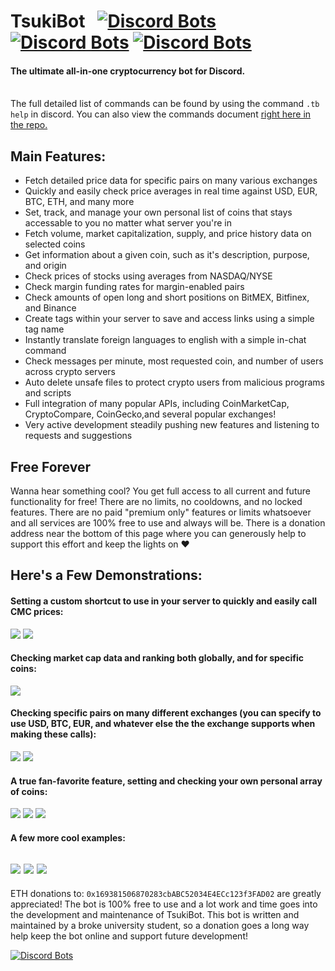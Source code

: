 TsukiBot  &nbsp; [![Discord Bots](https://discordbots.org/api/widget/status/506918730790600704.svg)](https://discordbots.org/bot/506918730790600704) [![Discord Bots](https://discordbots.org/api/widget/servers/506918730790600704.svg)](https://discordbots.org/bot/506918730790600704) [![Discord Bots](https://discordbots.org/api/widget/lib/506918730790600704.svg)](https://discordbots.org/bot/506918730790600704)
========

#### The ultimate all-in-one cryptocurrency bot for Discord.
\
The full detailed list of commands can be found by using the command `.tb help` in discord. You can also view the commands document [right here in the repo.](https://github.com/YoloSwagDogDiggity/TsukiBot/blob/master/common/commands.md)



## Main Features:
+ Fetch detailed price data for specific pairs on many various exchanges
+ Quickly and easily check price averages in real time against USD, EUR, BTC, ETH, and many more
+ Set, track, and manage your own personal list of coins that stays accessable to you no matter what server you're in
+ Fetch volume, market capitalization, supply, and price history data on selected coins
+ Get information about a given coin, such as it's description, purpose, and origin
+ Check prices of stocks using averages from NASDAQ/NYSE
+ Check margin funding rates for margin-enabled pairs
+ Check amounts of open long and short positions on BitMEX, Bitfinex, and Binance
+ Create tags within your server to save and access links using a simple tag name
+ Instantly translate foreign languages to english with a simple in-chat command
+ Check messages per minute, most requested coin, and number of users across crypto servers
+ Auto delete unsafe files to protect crypto users from malicious programs and scripts
+ Full integration of many popular APIs, including CoinMarketCap, CryptoCompare, CoinGecko,and several popular exchanges!
+ Very active development steadily pushing new features and listening to requests and suggestions


## Free Forever
Wanna hear something cool? You get full access to all current and future functionality for free! There are no limits, no cooldowns, and no locked features. There are no paid "premium only" features or limits whatsoever and all services are 100% free to use and always will be. There is a donation address near the bottom of this page where you can generously help to support this effort and keep the lights on ❤


## Here's a Few Demonstrations:
#### Setting a custom shortcut to use in your server to quickly and easily call CMC prices:

![](https://i.imgur.com/DkOlpkC.png)
![](https://i.imgur.com/6wpmFWf.png)

#### Checking market cap data and ranking both globally, and for specific coins:
![](https://i.imgur.com/E0dRnR2.png)

#### Checking specific pairs on many different exchanges (you can specify to use USD, BTC, EUR, and whatever else the the exchange supports when making these calls):
![](https://i.imgur.com/eFUJx0G.png)
![](https://i.imgur.com/DJsNjA4.png)

#### A true fan-favorite feature, setting and checking your own personal array of coins:
![](https://i.imgur.com/LfpOO4q.png)
![](https://i.imgur.com/QviA2vj.png)
![](https://i.imgur.com/DPhesw0.png)

#### A few more cool examples:
![](https://i.imgur.com/CcRIkjL.png)
![](https://i.imgur.com/F9UsVsa.png)
![](https://i.imgur.com/uoylTVB.png)
---

ETH donations to: `0x169381506870283cbABC52034E4ECc123f3FAD02` are greatly appreciated! The bot is 100% free to use and a lot work and time goes into the development and maintenance of TsukiBot. This bot is written and maintained by a broke university student, so a donation goes a long way help keep the bot online and support future development!

[![Discord Bots](https://discordbots.org/api/widget/506918730790600704.svg)](https://discordbots.org/bot/506918730790600704)

